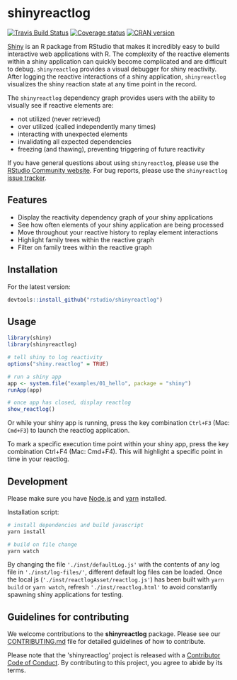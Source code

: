 # shinyreactlog

[![Travis Build Status](https://travis-ci.org/rstudio/shinyreactlog.svg?branch=master)](https://travis-ci.org/rstudio/shinyreactlog) [![Coverage status](https://codecov.io/gh/rstudio/shinyreactlog/branch/master/graph/badge.svg)](https://codecov.io/github/rstudio/shinyreactlog?branch=master)
[![CRAN version](http://www.r-pkg.org/badges/version/shinyreactlog)](https://cran.r-project.org/package=shinyreactlog)


[Shiny](http://shiny.rstudio.com/) is an R package from RStudio that makes it incredibly easy to build interactive web applications with R.  The complexity of the reactive elements within a shiny application can quickly become complicated and are difficult to debug.  `shinyreactlog` provides a visual debugger for shiny reactivity.  After logging the reactive interactions of a shiny application, `shinyreactlog` visualizes the shiny reaction state at any time point in the record.

The `shinyreactlog` dependency graph provides users with the ability to visually see if reactive elements are:
* not utilized (never retrieved)
* over utilized (called independently many times)
* interacting with unexpected elements
* invalidating all expected dependencies
* freezing (and thawing), preventing triggering of future reactivity

<!-- For an introduction and examples, visit the [Shiny Dev Center](http://shiny.rstudio.com/). -->

If you have general questions about using `shinyreactlog`, please use the [RStudio Community website](https://community.rstudio.com/c/shiny). For bug reports, please use the `shinyreactlog` [issue tracker](https://github.com/rstudio/shinyreactlog/issues).

## Features

* Display the reactivity dependency graph of your shiny applications
* See how often elements of your shiny application are being processed
* Move throughout your reactive history to replay element interactions
* Highlight family trees within the reactive graph
* Filter on family trees within the reactive graph

## Installation

<!-- To install the stable version from CRAN, simply run the following from an R console:

```r
install.packages("shinyreactlog")
``` -->

For the latest version:

<!-- cant use install-github.me, fails on recursion install -->

```r
devtools::install_github("rstudio/shinyreactlog")
```

## Usage


```r
library(shiny)
library(shinyreactlog)

# tell shiny to log reactivity
options("shiny.reactlog" = TRUE)

# run a shiny app
app <- system.file("examples/01_hello", package = "shiny")
runApp(app)

# once app has closed, display reactlog
show_reactlog()
```

Or while your shiny app is running, press the key combination `Ctrl+F3` (Mac: `Cmd+F3`) to launch the reactlog application.

To mark a specific execution time point within your shiny app, press the key combination Ctrl+F4 (Mac: Cmd+F4). This will highlight a specific point in time in your reactlog.

## Development

Please make sure you have [Node.js](https://nodejs.org/en/) and [yarn](https://yarnpkg.com/en/docs/install) installed.

Installation script:

```bash
# install dependencies and build javascript
yarn install

# build on file change
yarn watch
```

By changing the file `'./inst/defaultLog.js'` with the contents of any log file in `'./inst/log-files/'`, different default log files can be loaded.  Once the local js (`'./inst/reactlogAsset/reactlog.js'`) has been built with `yarn build` or `yarn watch`, refresh `'./inst/reactlog.html'` to avoid constantly spawning shiny applications for testing.


## Guidelines for contributing

We welcome contributions to the **shinyreactlog** package. Please see our [CONTRIBUTING.md](.github/CONTRIBUTING.md) file for detailed guidelines of how to contribute.

Please note that the 'shinyreactlog' project is released with a [Contributor Code of Conduct](.github/CODE_OF_CONDUCT.md). By contributing to this project, you agree to abide by its terms.
